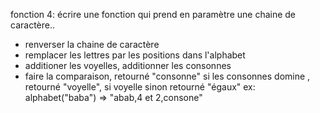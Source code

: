 fonction 4:
écrire une fonction qui prend en paramètre une chaine de caractère..
- renverser la chaine de caractère
- remplacer les lettres par les positions dans l'alphabet
- additioner les voyelles, additionner les consonnes
- faire la comparaison, retourné "consonne" si les consonnes domine , retourné "voyelle", si voyelle sinon retourné "égaux"
ex: alphabet("baba") => "abab,4 et 2,consone"